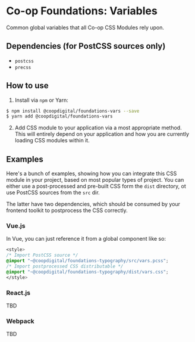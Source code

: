 # Co-op Foundations: Variables
Common global variables that all Co-op CSS Modules rely upon.

## Dependencies (for PostCSS sources only)
- `postcss`
- `precss`

## How to use
1. Install via `npm` or Yarn:
  ```bash
  $ npm install @coopdigital/foundations-vars --save
  $ yarn add @coopdigital/foundations-vars
  ```
2. Add CSS module to your application via a most appropriate method. This will entirely depend on your application and how you are currently loading CSS modules within it.

## Examples
Here's a bunch of examples, showing how you can integrate this CSS module in your project, based on most popular types of project. You can either use a post-processed and pre-built CSS form the `dist` directory, ot use PostCSS sources from the `src` dir.

The latter have two dependencies, which should be consumed by your frontend toolkit to postprocess the CSS correctly.

### Vue.js
In Vue, you can just reference it from a global component like so:
```css
<style>
/* Import PostCSS source */
@import "~@coopdigital/foundations-typography/src/vars.pcss";
/* Import postprocessed CSS distributable */
@import "~@coopdigital/foundations-typography/dist/vars.css";
</style>
```

### React.js
TBD

### Webpack
TBD
